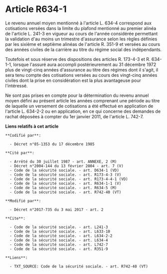 # Article R634-1

Le revenu annuel moyen mentionné à l'article L. 634-4 correspond aux cotisations versées dans la limite du plafond mentionné
au premier alinéa de l'article L. 241-3 en vigueur au cours de l'année considérée permettant la validation d'au moins un
trimestre d'assurance selon les règles définies par les sixième et septième alinéas de l'article R. 351-9 et versées au cours
des années civiles de la carrière au titre du régime social des indépendants.

Toutefois et sous réserve des dispositions des articles R. 173-4-3 et R. 634-1-1, lorsque l'assuré aura accompli
postérieurement au 31 décembre 1972 plus de vingt-cinq années d'assurance au titre des régimes dont il s'agit, il sera tenu
compte des cotisations versées au cours des vingt-cinq années civiles dont la prise en considération est la plus avantageuse
pour l'intéressé.

Ne sont pas prises en compte pour la détermination du revenu annuel moyen défini au présent article les années comprenant une
période au titre de laquelle un versement de cotisations a été effectué en application de l'article L. 634-2-2 ou en
application, en ce qui concerne des demandes de rachat déposées à compter du 1er janvier 2011, de l'article L. 742-7.

**Liens relatifs à cet article**

	**Codifié par**:

	  - Décret n°85-1353 du 17 décembre 1985

	**Cité par**:

	  - Arrêté du 30 juillet 1987 - art. ANNEXE, 2 (M)
	  - Décret n°2004-144 du 13 février 2004 - art. 7 (V)
	  - Code de la sécurité sociale. - art. D634-1 (VD)
	  - Code de la sécurité sociale. - art. R173-4-3 (V)
	  - Code de la sécurité sociale. - art. R173-4-4-1 (VD)
	  - Code de la sécurité sociale. - art. R634-1-1 (V)
	  - Code de la sécurité sociale. - art. R634-5 (M)
	  - Code de la sécurité sociale. - art. R742-40 (VT)

	**Modifié par**:

	  - Décret n°2017-735 du 3 mai 2017 - art. 2

	**Cite**:

	  - Code de la sécurité sociale. - art. L241-3
	  - Code de la sécurité sociale. - art. L633-10
	  - Code de la sécurité sociale. - art. L634-2-2
	  - Code de la sécurité sociale. - art. L634-4
	  - Code de la sécurité sociale. - art. L742-7
	  - Code de la sécurité sociale. - art. R351-9

	**Liens**:

	  - TXT_SOURCE: Code de la sécurité sociale. - art. R742-40 (VT)
